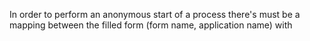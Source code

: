 In order to perform an anonymous start of a process there's must be a mapping between the filled form (form name, application name) with <aBpmProcessDefinition>